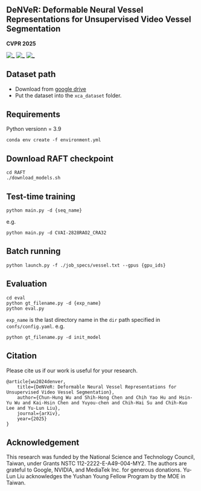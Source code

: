 ## DeNVeR: Deformable Neural Vessel Representations for Unsupervised Video Vessel Segmentation
**CVPR 2025**

[![_](https://img.shields.io/badge/Project%20Page-DeNveR-orange)](https://kirito878.github.io/DeNVeR/) 
[![_](https://img.shields.io/badge/arXiv-2406.01591-b31b1b.svg)](https://arxiv.org/abs/2406.01591) 
[![_](https://colab.research.google.com/assets/colab-badge.svg)](https://colab.research.google.com/drive/1IYGiJECwAaoLPq7KGHQE_dvtrdHz9fUA?authuser=2&hl=zh-tw#scrollTo=n1ppvOhqbRkV)
## Dataset path 
* Download from [google drive](https://drive.google.com/file/d/11e5SmynT8qitWwSGBj5nn3JVYTNG5VZP/view?usp=sharing)
* Put the dataset into the `xca_dataset` folder.

## Requirements
Python versionn = 3.9
```
conda env create -f environment.yml
```

## Download RAFT checkpoint
```
cd RAFT
./download_models.sh
```
## Test-time training
```
python main.py -d {seq_name}
```
e.g. 
```
python main.py -d CVAI-2828RAO2_CRA32
```
## Batch running
```
python launch.py -f ./job_specs/vessel.txt --gpus {gpu_ids}
```

## Evaluation
```
cd eval
python gt_filename.py -d {exp_name}
python eval.py
```
`exp_name` is the last directory name in the `dir` path specified in `confs/config.yaml`.
e.g. 
```
python gt_filename.py -d init_model
```


## Citation

Please cite us if our work is useful for your research.

```
@article{wu2024denver,
    title={DeNVeR: Deformable Neural Vessel Representations for Unsupervised Video Vessel Segmentation},
    author={Chun-Hung Wu and Shih-Hong Chen and Chih Yao Hu and Hsin-Yu Wu and Kai-Hsin Chen and Yuyou-chen and Chih-Hai Su and Chih-Kuo Lee and Yu-Lun Liu},
    journal={arXiv},
    year={2025}
}
```


## Acknowledgement

This research was funded by the National Science and Technology Council, Taiwan, under Grants NSTC 112-2222-E-A49-004-MY2. The authors are grateful to Google, NVIDIA, and MediaTek Inc. for generous donations. Yu-Lun Liu acknowledges the Yushan Young Fellow Program by the MOE in Taiwan.
